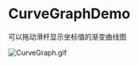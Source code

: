 # CurveGraphDemo
可以拖动滑杆显示坐标值的渐变曲线图

![CurveGraph.gif](https://upload-images.jianshu.io/upload_images/2466108-bcbc9fcc6e6ce47d.gif?imageMogr2/auto-orient/strip)
